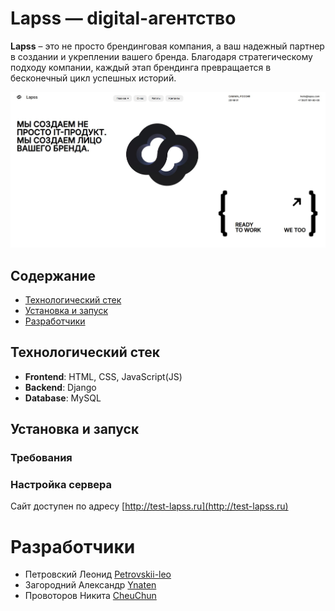 # Lapss — digital-агентство

**Lapss** – это не просто брендинговая компания, а ваш надежный партнер в создании и укреплении вашего бренда. Благодаря стратегическому подходу компании, каждый этап брендинга превращается в бесконечный цикл успешных историй.

<picture>
 <img alt="Main page" src="https://github.com/algorithm-ssau/Petrovskii/blob/main/img/main.jpg">
</picture>


## Содержание
- [Технологический стек](#технологический-стек)
- [Установка и запуск](#установка-и-запуск)
- [Разработчики](#разработчики)


## Технологический стек

- **Frontend**: HTML, CSS, JavaScript(JS)
- **Backend**: Django
- **Database**: MySQL


## Установка и запуск

### Требования


### Настройка сервера


Сайт доступен по адресу [http://test-lapss.ru](http://test-lapss.ru)

# Разработчики
* Петровский Леонид [Petrovskii-leo](https://github.com/Petrovskii-leo)
* Загородний Александр [Ynaten](https://github.com/Ynaten)
* Провоторов Никита [CheuChun](https://github.com/CheuChun)

